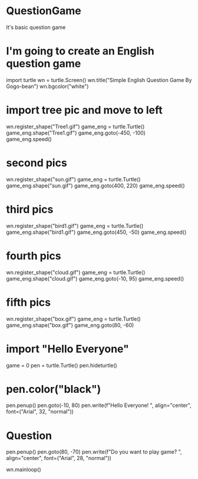 # QuestionGame
It's basic question game
# I'm going to create an English question game

import turtle
wn = turtle.Screen()
wn.title("Simple English Question Game By Gogo-bean")
wn.bgcolor("white")

# import tree pic and move to left
wn.register_shape("Tree1.gif")
game_eng = turtle.Turtle()
game_eng.shape("Tree1.gif")
game_eng.goto(-450, -100)
game_eng.speed()

# second pics
wn.register_shape("sun.gif")
game_eng = turtle.Turtle()
game_eng.shape("sun.gif")
game_eng.goto(400, 220)
game_eng.speed()

# third pics
wn.register_shape("bird1.gif")
game_eng = turtle.Turtle()
game_eng.shape("bird1.gif")
game_eng.goto(450, -50)
game_eng.speed()

# fourth pics
wn.register_shape("cloud.gif")
game_eng = turtle.Turtle()
game_eng.shape("cloud.gif")
game_eng.goto(-10, 95)
game_eng.speed()

# fifth pics
wn.register_shape("box.gif")
game_eng = turtle.Turtle()
game_eng.shape("box.gif")
game_eng.goto(80, -60)
# import "Hello Everyone"
game = 0
pen = turtle.Turtle()
pen.hideturtle()
# pen.color("black")
pen.penup()
pen.goto(-10, 80)
pen.write(f"Hello Everyone! ", align="center", font=("Arial", 32, "normal"))
# Question
pen.penup()
pen.goto(80, -70)
pen.write(f"Do you want to play game? ", align="center", font=("Arial", 28, "normal"))

wn.mainloop()

